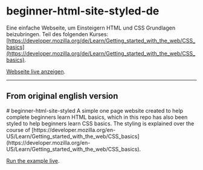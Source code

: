 # beginner-html-site-styled-de
Eine einfache Webseite, um Einsteigern HTML und CSS Grundlagen beizubringen. Teil des folgenden Kurses: [https://developer.mozilla.org/de/Learn/Getting_started_with_the_web/CSS_basics](https://developer.mozilla.org/de/Learn/Getting_started_with_the_web/CSS_basics).

[Webseite live anzeigen](http://mdn.github.io/beginner-html-site-styled-de/).

<hr>
<h2> From original english version </h2>
# beginner-html-site-styled
A simple one page website created to help complete beginners learn HTML basics, which in this repo has also been styled to help beginners learn CSS basics. The styling is explained over the course of [https://developer.mozilla.org/en-US/Learn/Getting_started_with_the_web/CSS_basics](https://developer.mozilla.org/en-US/Learn/Getting_started_with_the_web/CSS_basics).

[Run the example live](http://mdn.github.io/beginner-html-site-styled/).
